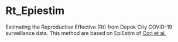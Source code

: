 # Rt_Epiestim

Estimating the Reproductive Effective (Rt) from Depok City COVID-19 surveillance data. This method are based on EpiEstim of <a href="https://academic.oup.com/aje/article/178/9/1505/89262"> Cori et al.</a>
